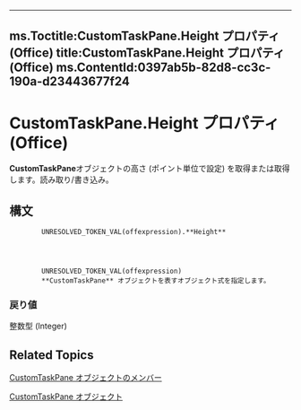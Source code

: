 

---
ms.Toctitle:CustomTaskPane.Height プロパティ (Office)
title:CustomTaskPane.Height プロパティ (Office)
ms.ContentId:0397ab5b-82d8-cc3c-190a-d23443677f24
---
# CustomTaskPane.Height プロパティ (Office)




**CustomTaskPane**オブジェクトの高さ (ポイント単位で設定) を取得または取得します。読み取り/書き込み。

## 構文

            UNRESOLVED_TOKEN_VAL(offexpression).**Height**




            UNRESOLVED_TOKEN_VAL(offexpression)
            **CustomTaskPane** オブジェクトを表すオブジェクト式を指定します。

### 戻り値
整数型 (Integer)





## Related Topics

[CustomTaskPane オブジェクトのメンバー](858cc1d3-6fe8-5fa2-5a1c-416255227de8.md)

[CustomTaskPane オブジェクト](7ed379b7-d070-4d7b-abe1-92dc73d3d137.md)





